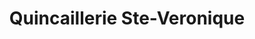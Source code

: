 ---
title: "Quincaillerie Ste-Veronique"
url: /riviere-rouge/quincaillerie-ste-veronique/
shop: Eisenwaren
---